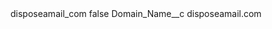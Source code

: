 <?xml version="1.0" encoding="UTF-8"?>
<CustomMetadata xmlns="http://soap.sforce.com/2006/04/metadata" xmlns:xsi="http://www.w3.org/2001/XMLSchema-instance" xmlns:xsd="http://www.w3.org/2001/XMLSchema">
    <label>disposeamail_com</label>
    <protected>false</protected>
    <values>
        <field>Domain_Name__c</field>
        <value xsi:type="xsd:string">disposeamail.com</value>
    </values>
</CustomMetadata>
